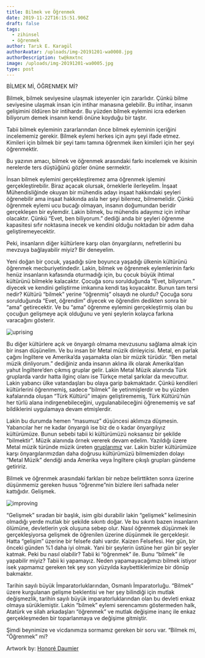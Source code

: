 ```yaml
---
title: Bilmek ve Öğrenmek
date: 2019-11-22T16:15:51.906Z
draft: false
tags:
  - zihinsel
  - öğrenmek
author: Tarık E. Karagül
authorAvatar: /uploads/img-20191201-wa0008.jpg
authorDescription: tw@kmxtnc
image: /uploads/img-20191201-wa0005.jpg
type: post
---
```

BİLMEK Mİ, ÖĞRENMEK Mİ?

Bilmek, bilmek seviyesine ulaşmak isteyenler için zararlıdır. Çünkü bilme seviyesine ulaşmak insan için intihar manasına gelebilir. Bu intihar, insanın gelişimini öldüren bir intihardır. Bu yüzden bilmek eylemini icra ederken biliyorum demek insanın kendi önüne koyduğu bir taştır.

Tabii bilmek eyleminin zararlarından önce bilmek eyleminin içeriğini incelememiz gerekir. Bilmek eylemi herkes için aynı şeyi ifade etmez. Kimileri için bilmek bir şeyi tamı tamına öğrenmek iken kimileri için her şeyi öğrenmektir. 

Bu yazının amacı, bilmek ve öğrenmek arasındaki farkı incelemek ve ikisinin nerelerde ters düştüğünü gözler önüne sermektir. 

İnsan bilmek eylemini gerçekleştiremez ama öğrenmek işlemini gerçekleştirebilir. Biraz açacak olursak, örneklerle ilerleyelim. İnşaat Mühendisliğinde okuyan bir mühendis adayı inşaat hakkındaki şeyleri öğrenebilir ama inşaat hakkında asla her şeyi bilemez, bilmemelidir. Çünkü öğrenmek eylemi ucu bucağı olmayan, insanın doğumundan beridir gerçekleşen bir eylemdir. Lakin bilmek, bu mühendis adayımız için intihar olacaktır. Çünkü “Evet, ben biliyorum.” dediği anda bir şeyleri öğrenme kapasitesi sıfır noktasına inecek ve kendini olduğu noktadan bir adım daha geliştiremeyecektir. 

Peki, insanların diğer kültürlere karşı olan önyargılarını, nefretlerini bu mevzuya bağlayabilir miyiz? Bir deneyelim. 

Yeni doğan bir çocuk, yaşadığı süre boyunca yaşadığı ülkenin kültürünü öğrenmek mecburiyetindedir. Lakin, bilmek ve öğrenmek eylemlerinin farkı henüz insanların kafasında oturmadığı için, bu çocuk büyük ihtimal kültürünü bilmekle kalacaktır. Çocuğa soru sorulduğunda “Evet, biliyorum.” diyecek ve kendini geliştirme imkanına kendi taş koyacaktır. Bunun tam tersi nedir? Kültürü “bilmek” yerine “öğrenmiş” olsaydı ne olurdu? Çocuğa soru sorulduğunda “Evet, öğrendim” diyecek ve öğrendim dedikten sonra bir “ama” getirecektir. Ve bu “ama” öğrenme eylemini gerçekleştirmiş olan bu çocuğun gelişmeye açık olduğunu ve yeni şeylerin kolayca farkına varacağını gösterir. 

![uprising](/uploads/uprising.jpg "Honore Daumier")

Bu diğer kültürlere açık ve önyargılı olmama mevzusunu sağlama almak için bir insan düşünelim. Ve bu insan bir Metal müzik dinleyicisi. Metal, en parlak çağını İngiltere ve Amerika’da yaşamakta olan bir müzik türüdür. “Ben metal müzik dinliyorum.” dediğiniz anda insanın aklına ilk olarak Amerika’dan yahut İngiltere’den çıkmış gruplar gelir. Lakin Metal Müzik alanında Türk gruplarda vardır hatta ilginç olanı ise Türkçe metal şarkılar da mevcuttur. Lakin yabancı ülke vatandaşları bu olaya garip bakmaktadır. Çünkü kendileri kültürlerini öğrenmemiş, sadece “bilmek” ile yetinmişlerdir ve bu yüzden kafalarında oluşan “Türk Kültürü” imajını geliştirememiş, Türk Kültürü’nün her türlü alana indirgenebileceğini, uygulanabileceğini öğrenememiş ve saf bildiklerini uygulamaya devam etmişlerdir. 

Lakin bu durumda hemen “masumuz” düşüncesi aklımıza düşmesin. Yabancılar her ne kadar önyargılı ise biz de o kadar önyargılıyız kültürümüze. Bunun sebebi tabii ki kültürümüzü noksansız bir şekilde "bilmektir". Müzik alanında örnek vererek devam edelim. Yazıldığı üzere Metal müzik türünde müzik üreten [gruplarımız](https://open.spotify.com/artist/5NMnLyAHklqqbLXGI21ZgT) var. Lakin bizler kültürümüze karşı önyargılarımızdan daha doğrusu kültürümüzü bilmemizden dolayı “Metal Müzik” dendiği anda Amerika veya İngiltere çıkışlı grupları gündeme getiririz.

Bilmek ve öğrenmek arasındaki farkları bir nebze belirttikten sonra üzerine düşünmemiz gereken husus “öğrenme”nin bizlere ileri safhada neler kattığıdır. Gelişmek.

![improving](/uploads/improve.jpg "Honore Daumier")

“Gelişmek” sıradan bir başlık, isim gibi durabilir lakin “gelişmek” kelimesinin olmadığı yerde mutlak bir şekilde sıkıntı doğar. Ve bu sıkıntı bazen insanların ölümüne, devletlerin yok oluşuna sebep olur. Nasıl öğrenmek düşünmek ile gerçekleşiyorsa gelişmek de öğrenilen üzerine düşünmek ile gerçekleşir. Hatta “gelişim” üzerine bir felsefe dahi vardır. Kaizen Felsefesi. Her gün, bir önceki günden %1 daha iyi olmak. Yani bir şeylerin üstüne her gün bir şeyler katmak. Peki bu nasıl olabilir? Tabii ki “öğrenmek” ile. Bunu “bilmek” ile yapabilir miyiz? Tabii ki yapamayız. Neden yapamayacağımızı bilmek istiyor isek yapmamız gereken tek şey son yüzyılda kaybettiklerimize bir dönüp bakmaktır.

Tarihin sayılı büyük İmparatorluklarından, Osmanlı İmparatorluğu. “Bilmek” üzere kurgulanan gelişme beklentisi ve her şey bilindiği için mutlak değişmezlik, tarihin sayılı büyük imparatorluklarından olan bu devleti enkaz olmaya sürüklemiştir. Lakin “bilmek” eylemi serencamını göstermeden halk, Atatürk ve silah arkadaşları “öğrenmek” ve mutlak değişime inanç ile enkaz gerçekleşmeden bir toparlanmaya ve değişime gitmiştir.

Şimdi beynimize ve vicdanımıza sormamız gereken bir soru var. “Bilmek mi, “Öğrenmek” mi?

Artwork by: [Honoré Daumier](https://www.daumier.org/)
